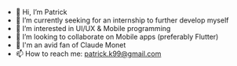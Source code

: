- 👋 Hi, I’m Patrick
- 💼 I’m currently seeking for an internship to further develop myself
- 🌱 I’m interested in UI/UX & Mobile programming
- 💞️ I’m looking to collaborate on Mobile apps (preferably Flutter)
- 🙌 I'm an avid fan of Claude Monet
- 📫 How to reach me: patrick.k99@gmail.com
